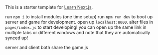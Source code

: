 This is a starter template for [Learn Next.js](https://nextjs.org/learn).

run `npm i` to install modules (one time setup)
run `npm run dev` to boot up server and game for development.
open up `localhost:8000`. alter files in `pages/index.js` to start developing!
you can open up the same link in multiple tabs or different windows and note that they are automatically synced up!

server and client both share the game.js